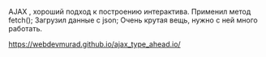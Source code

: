 
AJAX , хороший подход к построению интерактива.
Применил метод fetch();
Загрузил данные с json;
Очень крутая вещь, нужно с ней много работать.

https://webdevmurad.github.io/ajax_type_ahead.io/

